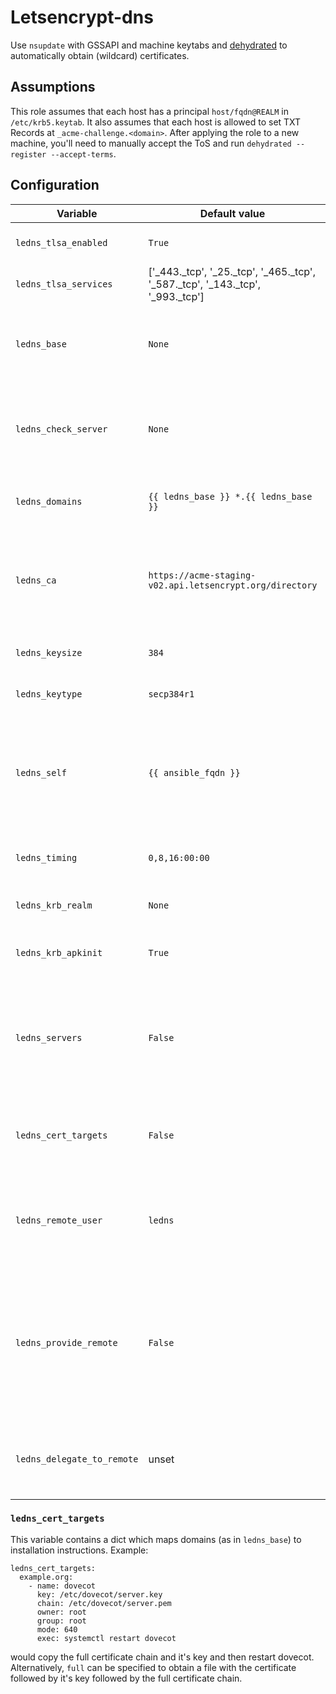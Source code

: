 # Letsencrypt-dns
Use `nsupdate` with GSSAPI and machine keytabs and [dehydrated](https://github.com/lukas2511/dehydrated) to automatically obtain (wildcard) certificates.

## Assumptions
This role assumes that each host has a principal `host/fqdn@REALM` in `/etc/krb5.keytab`. It also assumes that each host is allowed to set TXT Records at `_acme-challenge.<domain>`. After applying the role to a new machine, you'll need to manually accept the ToS and run `dehydrated --register --accept-terms`.

## Configuration
| Variable | Default value | Description |
| -------- | ------------- | ----------- |
| `ledns_tlsa_enabled` | `True` | Whether to enable `TLSA` support |
| `ledns_tlsa_services` | ['_443._tcp', '_25._tcp', '_465._tcp', '_587._tcp', '_143._tcp', '_993._tcp'] | Which services to set `TLSA` for |
| `ledns_base` | `None` | First SAN of the certificate to request. You need to set this! |
| `ledns_check_server` | `None` | The nameserver to poll after creating a DNS entry. You need to set this! |
| `ledns_domains` | `{{ ledns_base }} *.{{ ledns_base }}` | All SANs to request a certificate for |
| `ledns_ca` | `https://acme-staging-v02.api.letsencrypt.org/directory` | API endpoint of the CA to use. This defaults to Letsencrypt staging by design! |
| `ledns_keysize` | `384` | Keysize of the certificate |
| `ledns_keytype` | `secp384r1` | Keytype of the certificate |
| `ledns_self` |`{{ ansible_fqdn }}` | List of hostnames for this system under which TLSA records should be created |
| `ledns_timing` | `0,8,16:00:00` | When should the cron job be executed? |
| `ledns_krb_realm` | `None` | Kerberos realm to use |
| `ledns_krb_apkinit` | `True` | Enable anonymous PKINIT for FAST? |
| `ledns_servers` | `False` | List of servers the take nsupdates. A random one will be chosen at templating time |
| `ledns_cert_targets` | `False` | A dict with installation instructions for the certificates, see below. |
| `ledns_remote_user` | `ledns` | If renewing via a remote host, which user should be used for SSH? |
| `ledns_provide_remote` | `False` | Whether to provide a script that supports remote renew, that is, tunneling all DNS update requests via SSH |
| `ledns_delegate_to_remote` | unset | If set, tunnel all DNS requests via SSH to this host |

### `ledns_cert_targets`
This variable contains a dict which maps domains (as in `ledns_base`) to installation instructions. Example:
```
ledns_cert_targets:
  example.org:
    - name: dovecot
      key: /etc/dovecot/server.key
      chain: /etc/dovecot/server.pem
      owner: root
      group: root
      mode: 640
      exec: systemctl restart dovecot
```
would copy the full certificate chain and it's key and then restart dovecot. Alternatively, `full` can be specified to obtain a file with the certificate followed by it's key followed by the full certificate chain.
